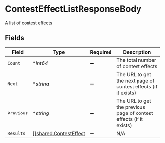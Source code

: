 # ContestEffectListResponseBody

A list of contest effects


## Fields

| Field                                                                 | Type                                                                  | Required                                                              | Description                                                           |
| --------------------------------------------------------------------- | --------------------------------------------------------------------- | --------------------------------------------------------------------- | --------------------------------------------------------------------- |
| `Count`                                                               | **int64*                                                              | :heavy_minus_sign:                                                    | The total number of contest effects                                   |
| `Next`                                                                | **string*                                                             | :heavy_minus_sign:                                                    | The URL to get the next page of contest effects (if it exists)        |
| `Previous`                                                            | **string*                                                             | :heavy_minus_sign:                                                    | The URL to get the previous page of contest effects (if it exists)    |
| `Results`                                                             | [][shared.ContestEffect](../../../pkg/models/shared/contesteffect.md) | :heavy_minus_sign:                                                    | N/A                                                                   |